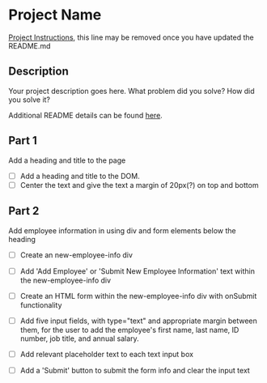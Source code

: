 # Project Name

[Project Instructions](./INSTRUCTIONS.md), this line may be removed once you have updated the README.md

## Description

Your project description goes here. What problem did you solve? How did you solve it?

Additional README details can be found [here](https://github.com/PrimeAcademy/readme-template/blob/master/README.md).

## Part 1

Add a heading and title to the page

- [ ] Add a heading and title to the DOM.
- [ ] Center the text and give the text a margin of 20px(?) on top and bottom

## Part 2

Add employee information in using div and form elements below the heading

- [ ] Create an new-employee-info div
- [ ] Add 'Add Employee' or 'Submit New Employee Information' text within the new-employee-info div
- [ ] Create an HTML form within the new-employee-info div with onSubmit functionality
- [ ] Add five input fields, with type="text" and appropriate margin between them, for the user to add the employee's first name, last name, ID number, job title, and annual salary.
- [ ] Add relevant placeholder text to each text input box
- [ ] Add a 'Submit' button to submit the form info and clear the input text

